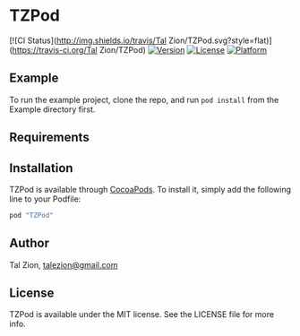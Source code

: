 # TZPod

[![CI Status](http://img.shields.io/travis/Tal Zion/TZPod.svg?style=flat)](https://travis-ci.org/Tal Zion/TZPod)
[![Version](https://img.shields.io/cocoapods/v/TZPod.svg?style=flat)](http://cocoapods.org/pods/TZPod)
[![License](https://img.shields.io/cocoapods/l/TZPod.svg?style=flat)](http://cocoapods.org/pods/TZPod)
[![Platform](https://img.shields.io/cocoapods/p/TZPod.svg?style=flat)](http://cocoapods.org/pods/TZPod)

## Example

To run the example project, clone the repo, and run `pod install` from the Example directory first.

## Requirements

## Installation

TZPod is available through [CocoaPods](http://cocoapods.org). To install
it, simply add the following line to your Podfile:

```ruby
pod "TZPod"
```

## Author

Tal Zion, talezion@gmail.com

## License

TZPod is available under the MIT license. See the LICENSE file for more info.
